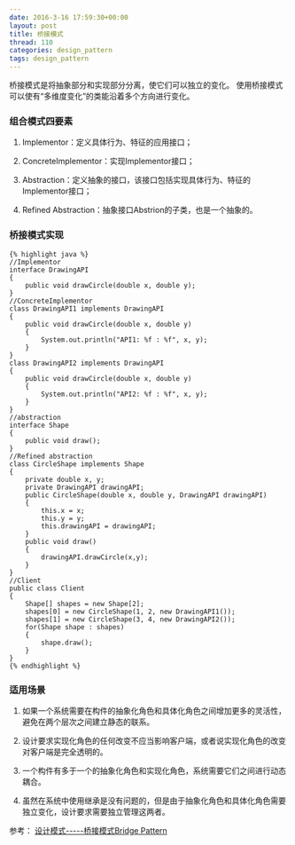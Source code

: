 ```yaml
---
date: 2016-3-16 17:59:30+00:00
layout: post
title: 桥接模式
thread: 110
categories: design_pattern
tags: design_pattern
---
```


桥接模式是将抽象部分和实现部分分离，使它们可以独立的变化。 使用桥接模式可以使有“多维度变化”的类能沿着多个方向进行变化。

### 组合模式四要素 ###

1. Implementor：定义具体行为、特征的应用接口；

2. ConcreteImplementor：实现Implementor接口；

3. Abstraction：定义抽象的接口，该接口包括实现具体行为、特征的Implementor接口；

4. Refined Abstraction：抽象接口Abstrion的子类，也是一个抽象的。

### 桥接模式实现 ###

	{% highlight java %}
	//Implementor
	interface DrawingAPI
	{
		public void drawCircle(double x, double y);
	}
	//ConcreteImplementor
	class DrawingAPI1 implements DrawingAPI
	{
		public void drawCircle(double x, double y)
		{
			System.out.println("API1: %f : %f", x, y);
		}
	}
	class DrawingAPI2 implements DrawingAPI
	{
		public void drawCircle(double x, double y)
		{
			System.out.println("API2: %f : %f", x, y);
		}
	}
	//abstraction
	interface Shape
	{
		public void draw();
	}
	//Refined abstraction
	class CircleShape implements Shape
	{
		private double x, y;
		private DrawingAPI drawingAPI;
		public CircleShape(double x, double y, DrawingAPI drawingAPI)
		{
			this.x = x;
			this.y = y;
			this.drawingAPI = drawingAPI;
		}
		public void draw()
		{
			drawingAPI.drawCircle(x,y);
		}
	}
	//Client
	public class Client
	{
		Shape[] shapes = new Shape[2];
		shapes[0] = new CircleShape(1, 2, new DrawingAPI1());
		shapes[1] = new CircleShape(3, 4, new DrawingAPI2());
		for(Shape shape : shapes)
		{
			shape.draw();
		}
	}
	{% endhighlight %}


### 适用场景 ###

1. 如果一个系统需要在构件的抽象化角色和具体化角色之间增加更多的灵活性，避免在两个层次之间建立静态的联系。 

2. 设计要求实现化角色的任何改变不应当影响客户端，或者说实现化角色的改变对客户端是完全透明的。

3. 一个构件有多于一个的抽象化角色和实现化角色，系统需要它们之间进行动态耦合。 

4. 虽然在系统中使用继承是没有问题的，但是由于抽象化角色和具体化角色需要独立变化，设计要求需要独立管理这两者。




参考： [设计模式-----桥接模式Bridge Pattern](http://www.cnblogs.com/houleixx/archive/2008/02/23/1078877.html)
